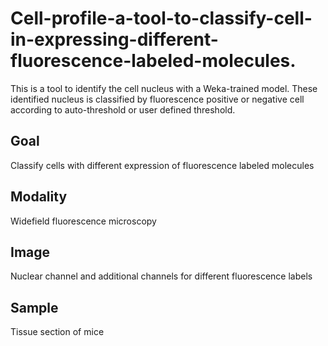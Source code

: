 # Cell-profile-a-tool-to-classify-cell-in-expressing-different-fluorescence-labeled-molecules.
This is a tool to identify the cell nucleus with a Weka-trained model. These identified nucleus is classified by fluorescence positive or negative cell according to auto-threshold or user defined threshold.

## Goal
Classify cells with different expression of fluorescence labeled molecules

## Modality
Widefield fluorescence microscopy

## Image
Nuclear channel and additional channels for different fluorescence labels

## Sample
Tissue section of mice
